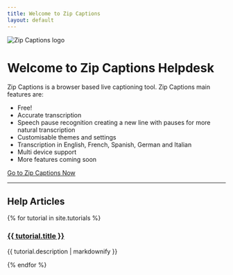 ```yaml
---
title: Welcome to Zip Captions
layout: default
---
```

![Zip Captions logo](/assets/zip.jpg)

<h1>Welcome to Zip Captions Helpdesk</h1>

Zip Captions is a browser based live captioning tool. Zip Captions main features are:

- Free!
- Accurate transcription
- Speech pause recognition creating a new line with pauses for more natural transcription
- Customisable themes and settings
- Transcription in English, French, Spanish, German and Italian
- Multi device support
- More features coming soon

<a href="https://www.zipcaptions.app">Go to Zip Captions Now</a>

<hr>
<h2>Help Articles</h2>
{% for tutorial in site.tutorials %}
  <h3>
    <a href="{{ tutorial.url | prepend: site.baseurl}}">
      {{ tutorial.title }}
    </a>
  </h3>
  <p>{{ tutorial.description | markdownify }}</p>
{% endfor %}

